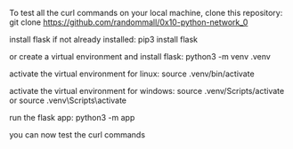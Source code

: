 To test all the curl commands on your local machine, clone this repository:
git clone https://github.com/randommall/0x10-python-network_0

install flask if not already installed:
pip3 install flask

or create a virtual environment and install flask:
python3 -m venv .venv

activate the virtual environment for linux:
source .venv/bin/activate

activate the virtual environment for windows:
source .venv/Scripts/activate
or
source .venv\Scripts\activate

run the flask app:
python3 -m app

you can now test the curl commands
